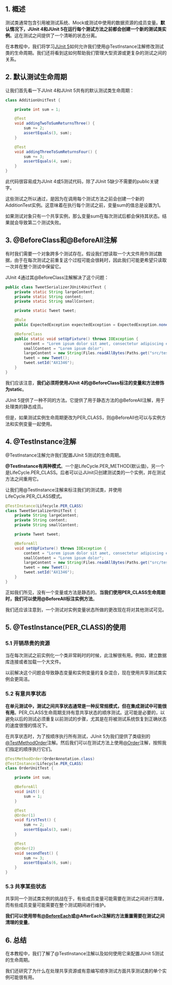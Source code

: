 ## 1. 概述

测试类通常包含引用被测试系统、Mock或测试中使用的数据资源的成员变量。**默认情况下，JUnit 4和JUnit 5在运行每个测试方法之前都会创建一个新的测试类实例**。这在测试之间提供了一个清晰的状态分离。

在本教程中，我们将学习[JUnit 5](https://www.baeldung.com/junit-5)如何允许我们使用@TestInstance注解修改测试类的生命周期。我们还将看到这如何帮助我们管理大型资源或更复杂的测试之间的关系。

## 2. 默认测试生命周期

让我们首先看一下JUnit 4和JUnit 5共有的默认测试类生命周期：

```java
class AdditionUnitTest {

    private int sum = 1;

    @Test
    void addingTwoToSumReturnsThree() {
        sum += 2;
        assertEquals(3, sum);
    }

    @Test
    void addingThreeToSumReturnsFour() {
        sum += 3;
        assertEquals(4, sum);
    }
}
```

此代码很容易成为JUnit 4或5测试代码，除了JUnit 5缺少不需要的public关键字。

这些测试之所以通过，是因为在调用每个测试方法之前会创建一个新的AdditionTest实例。这意味着在执行每个测试之前，变量sum的值总是设置为1。

如果测试对象只有一个共享实例，那么变量sum在每次测试后都会保持其状态。结果就会导致第二个测试失败。

## 3. @BeforeClass和@BeforeAll注解

有时我们需要一个对象跨多个测试存在。假设我们想读取一个大文件用作测试数据，由于在每次测试之前重复这个过程可能会很耗时，因此我们可能更希望只读取一次并在整个测试中保留它。

JUnit 4通过其@BeforeClass注解解决了这个问题：

```java
public class TweetSerializerJUnit4UnitTest {
    private static String largeContent;
    private static String content;
    private static String smallContent;

    private static Tweet tweet;

    @Rule
    public ExpectedException expectedException = ExpectedException.none();

    @BeforeClass
    public static void setUpFixture() throws IOException {
        content = "Lorem ipsum dolor sit amet, consectetur adipiscing elit";
        smallContent = "Lorem ipsum dolor";
        largeContent = new String(Files.readAllBytes(Paths.get("src/test/resources/lorem-ipsum.txt")));
        tweet = new Tweet();
        tweet.setId("AX1346");
    }
}
```

我们应该注意，**我们必须将使用JUnit 4的@BeforeClass标注的变量和方法修饰为static**。

JUnit 5提供了一种不同的方法。它提供了用于静态方法的@BeforeAll注解，用于处理类的静态成员。

但是，如果测试实例生命周期更改为PER_CLASS，则@BeforeAll也可以与实例方法和实例变量一起使用。

## 4. @TestInstance注解

@TestInstance注解允许我们配置JUnit 5测试的生命周期。

**@TestInstance有两种模式**。一个是LifeCycle.PER_METHOD(默认值)，另一个是LifeCycle.PER_CLASS。后者可以让JUnit只创建测试类的一个实例，并在测试方法之间重用它。

让我们用@TestInstance注解来标注我们的测试类，并使用LifeCycle.PER_CLASS模式。

```java
@TestInstance(Lifecycle.PER_CLASS)
class TweetSerializerUnitTest {
    private String largeContent;
    private String content;
    private String smallContent;

    private Tweet tweet;

    @BeforeAll
    void setUpFixture() throws IOException {
        content = "Lorem ipsum dolor sit amet, consectetur adipiscing elit";
        smallContent = "Lorem ipsum dolor";
        largeContent = new String(Files.readAllBytes(Paths.get("src/test/resources/lorem-ipsum.txt")));
        tweet = new Tweet();
        tweet.setId("AX1346");
    }
}
```

正如我们所见，没有一个变量或方法是静态的。**当我们使用PER_CLASS生命周期时，我们可以使用@BeforeAll标注实例方法**。

我们还应该注意到，一个测试对实例变量状态所做的更改现在将对其他测试可见。

## 5. @TestInstance(PER_CLASS)的使用

### 5.1 开销昂贵的资源

当在每次测试之前实例化一个类非常耗时的时候，此注解很有用。例如，建立数据库连接或者加载一个大文件。

以前解决这个问题会导致静态变量和实例变量的复杂混合，现在使用共享测试类实例会更简洁。

### 5.2 有意共享状态

**在单元测试中，测试之间共享状态通常是一种反常规模式，但在集成测试中可能很有用**。PER_CLASS生命周期支持有意共享状态的顺序测试。这可能是必要的，以避免以后的测试必须重复以前测试的步骤，尤其是在将被测试系统恢复到正确状态的速度很慢的情况下。

在共享状态时，为了按顺序执行所有测试，JUnit 5为我们提供了类级别的[@TestMethodOrder](https://www.baeldung.com/junit-5-test-order)注解。然后我们可以在测试方法上使用[@Order](https://www.baeldung.com/junit-5-test-order)注解，按照我们指定的顺序执行它们。

```java
@TestMethodOrder(OrderAnnotation.class)
@TestInstance(Lifecycle.PER_CLASS)
class OrderUnitTest {

    private int sum;

    @BeforeAll
    void init() {
        sum = 1;
    }

    @Test
    @Order(1)
    void firstTest() {
        sum += 2;
        assertEquals(3, sum);
    }

    @Test
    @Order(2)
    void secondTest() {
        sum += 3;
        assertEquals(6, sum);
    }
}
```

### 5.3 共享某些状态

共享同一个测试类实例的挑战在于，有些成员变量可能需要在测试之间进行清理，而有些成员变量可能需要在整个测试期间进行维护。

**我们可以使用带有[@BeforeEach](https://www.baeldung.com/junit-before-beforeclass-beforeeach-beforeall)或@AfterEach注解的方法重置需要在测试之间清理的变量**。

## 6. 总结

在本教程中，我们了解了@TestInstance注解以及如何使用它来配置JUnit 5测试的生命周期。

我们还研究了为什么在处理共享资源或有意编写顺序测试方面共享测试类的单个实例可能很有用。